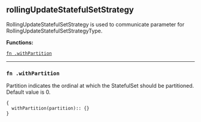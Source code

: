 
## rollingUpdateStatefulSetStrategy
RollingUpdateStatefulSetStrategy is used to communicate parameter for RollingUpdateStatefulSetStrategyType.

**Functions:**

[`fn .withPartition`](#fn-withpartition)  

---


### `fn .withPartition`
Partition indicates the ordinal at which the StatefulSet should be partitioned. Default value is 0.
```jsonnet
{
  withPartition(partition):: {}
}
```


